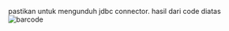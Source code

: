 pastikan untuk mengunduh jdbc connector.
hasil dari code diatas
![barcode](https://user-images.githubusercontent.com/74190573/154812914-a0ae0f57-757d-4568-bb32-98ff7e1319d8.PNG)
